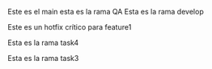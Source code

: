 Este es el main
esta es la rama QA
Esta es la rama develop





Este es un hotfix crítico para feature1




Esta es la rama task4

Esta es la rama task3

